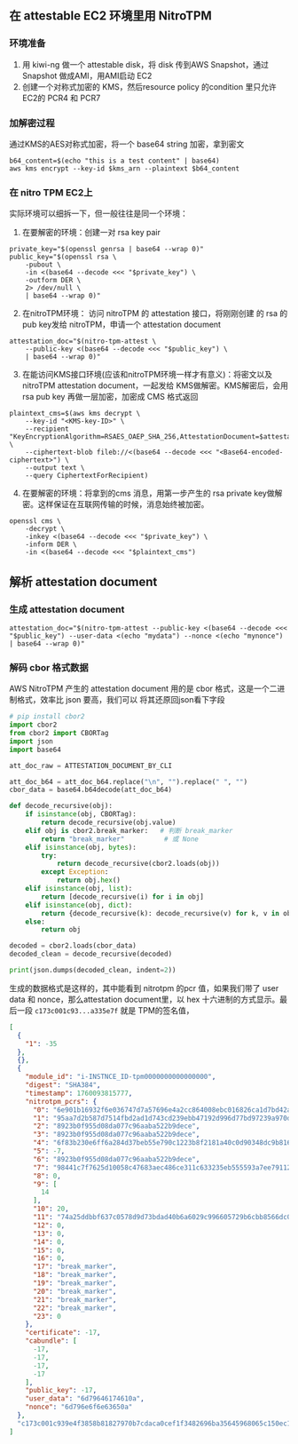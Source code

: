 
## 在 attestable EC2 环境里用 NitroTPM
### 环境准备
1. 用 kiwi-ng 做一个 attestable disk，将 disk 传到AWS Snapshot，通过Snapshot 做成AMI，用AMI启动 EC2
2. 创建一个对称式加密的 KMS，然后resource policy 的condition 里只允许 EC2的 PCR4 和 PCR7

### 加解密过程

通过KMS的AES对称式加密，将一个 base64 string 加密，拿到密文

```shell
b64_content=$(echo "this is a test content" | base64)
aws kms encrypt --key-id $kms_arn --plaintext $b64_content

```

### 在 nitro TPM EC2上

实际环境可以细拆一下，但一般往往是同一个环境：

1. 在要解密的环境：创建一对 rsa key pair

```shell
private_key="$(openssl genrsa | base64 --wrap 0)"
public_key="$(openssl rsa \
    -pubout \
    -in <(base64 --decode <<< "$private_key") \
    -outform DER \
    2> /dev/null \
    | base64 --wrap 0)"
```

2. 在nitroTPM环境： 访问 nitroTPM 的 attestation 接口，将刚刚创建 的 rsa 的pub key发给 nitroTPM，申请一个 attestation document

```shell
attestation_doc="$(nitro-tpm-attest \
    --public-key <(base64 --decode <<< "$public_key") \
    | base64 --wrap 0)"
```

3. 在能访问KMS接口环境(应该和nitroTPM环境一样才有意义)：将密文以及 nitroTPM attestation document，一起发给 KMS做解密。KMS解密后，会用 rsa pub key 再做一层加密，加密成 CMS 格式返回
```shell
plaintext_cms=$(aws kms decrypt \
    --key-id "<KMS-key-ID>" \
    --recipient "KeyEncryptionAlgorithm=RSAES_OAEP_SHA_256,AttestationDocument=$attestation_doc" \
    --ciphertext-blob fileb://<(base64 --decode <<< "<Base64-encoded-ciphertext>") \
    --output text \
    --query CiphertextForRecipient)
```

4. 在要解密的环境：将拿到的cms 消息，用第一步产生的 rsa private key做解密。这样保证在互联网传输的时候，消息始终被加密。
```shell
openssl cms \
    -decrypt \
    -inkey <(base64 --decode <<< "$private_key") \
    -inform DER \
    -in <(base64 --decode <<< "$plaintext_cms")
```

## 解析 attestation document
### 生成 attestation document
```shell
attestation_doc="$(nitro-tpm-attest --public-key <(base64 --decode <<< "$public_key") --user-data <(echo "mydata") --nonce <(echo "mynonce") | base64 --wrap 0)"

```

### 解码 cbor 格式数据
AWS NitroTPM 产生的 attestation document 用的是 cbor 格式，这是一个二进制格式，效率比 json 要高，我们可以 将其还原回json看下字段


```python
# pip install cbor2
import cbor2
from cbor2 import CBORTag
import json
import base64

att_doc_raw = ATTESTATION_DOCUMENT_BY_CLI

att_doc_b64 = att_doc_b64.replace("\n", "").replace(" ", "")
cbor_data = base64.b64decode(att_doc_b64)

def decode_recursive(obj):
    if isinstance(obj, CBORTag):
        return decode_recursive(obj.value)
    elif obj is cbor2.break_marker:   # 判断 break_marker
        return "break_marker"          # 或 None
    elif isinstance(obj, bytes):
        try:
            return decode_recursive(cbor2.loads(obj))
        except Exception:
            return obj.hex()
    elif isinstance(obj, list):
        return [decode_recursive(i) for i in obj]
    elif isinstance(obj, dict):
        return {decode_recursive(k): decode_recursive(v) for k, v in obj.items()}
    else:
        return obj

decoded = cbor2.loads(cbor_data)
decoded_clean = decode_recursive(decoded)

print(json.dumps(decoded_clean, indent=2))

```

生成的数据格式是这样的，其中能看到 nitrotpm 的pcr 值，如果我们带了 user data 和 nonce，那么attestation document里，以 hex 十六进制的方式显示。最后一段 `c173c001c93...a335e7f` 就是 TPM的签名值，

```json
[
  {
    "1": -35
  },
  {},
  {
    "module_id": "i-INSTNCE_ID-tpm0000000000000000",
    "digest": "SHA384",
    "timestamp": 1760093815777,
    "nitrotpm_pcrs": {
      "0": "6e901b16932f6e036747d7a57696e4a2cc864008ebc016826ca1d7bd42ab5ac8286ccf49cde6c0284cbc4b63d978a2ec",
      "1": "95aa7d2b587d7514fbd2ad1d743cd239ebb47192d996d77bd97239a970d47deda5c2cad05d2b9906931d7794f6331dcd",
      "2": "8923b0f955d08da077c96aaba522b9dece",
      "3": "8923b0f955d08da077c96aaba522b9dece",
      "4": "6f83b230e6ff6a284d37beb55e790c1223b8f2181a40c0d90348dc9b8160ae3e8cd73ad1a0a7bc1295406ca74d7a29dc",
      "5": -7,
      "6": "8923b0f955d08da077c96aaba522b9dece",
      "7": "98441c7f7625d10058c47683aec486ce311c633235eb555593a7ee791121e3578ae72d04ecef661f272d59058b77af35",
      "8": 0,
      "9": [
        14
      ],
      "10": 20,
      "11": "74a25ddbbf637c0578d9d73bdad40b6a6029c996605729b6cbb8566dc0ad86ae621aae783be2b2f1027e86e6906dce78",
      "12": 0,
      "13": 0,
      "14": 0,
      "15": 0,
      "16": 0,
      "17": "break_marker",
      "18": "break_marker",
      "19": "break_marker",
      "20": "break_marker",
      "21": "break_marker",
      "22": "break_marker",
      "23": 0
    },
    "certificate": -17,
    "cabundle": [
      -17,
      -17,
      -17,
      -17
    ],
    "public_key": -17,
    "user_data": "6d79646174610a",
    "nonce": "6d796e6f6e63650a"
  },
  "c173c001c939e4f3858b81827970b7cdaca0cef1f3482696ba35645968065c150ec127152b174495642eebd14eea3a1abe8f314cf211bb109cb2d4d38120ed5a567872eb39a2d28e8b9166d8d65d55dd49d3af274b6d36ead73f8b7caa335e7f"
]
```
